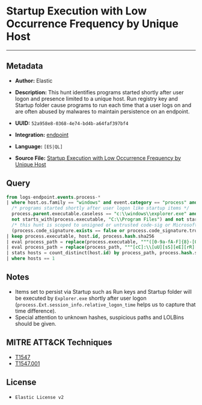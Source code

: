 # Startup Execution with Low Occurrence Frequency by Unique Host

---

## Metadata

- **Author:** Elastic
- **Description:** This hunt identifies programs started shortly after user logon and presence limited to a unique host. Run registry key and Startup folder cause programs to run each time that a user logs on and are often abused by malwares to maintain persistence on an endpoint.

- **UUID:** `52a958e8-0368-4e74-bd4b-a64faf397bf4`
- **Integration:** [endpoint](https://docs.elastic.co/integrations/endpoint)
- **Language:** `[ES|QL]`
- **Source File:** [Startup Execution with Low Occurrence Frequency by Unique Host](../queries/execution_via_startup_with_low_occurrence_frequency.toml)
## Query

```sql
from logs-endpoint.events.process-*
| where host.os.family == "windows" and event.category == "process" and event.action == "start" and
  /* programs started shortly after user logon like startup items */
  process.parent.executable.caseless == "c:\\windows\\explorer.exe" and process.Ext.session_info.relative_logon_time <= 100 and
  not starts_with(process.executable, "C:\\Program Files") and not starts_with(process.executable, "C:\\Windows\\System32\\DriverStore\\FileRepository\\") and
  /* this hunt is scoped to unsigned or untrusted code-sig or Microsoft signed binaries to not miss lolbins */
  (process.code_signature.exists == false or process.code_signature.trusted == false or starts_with(process.code_signature.subject_name, "Microsoft"))
| keep process.executable, host.id, process.hash.sha256
| eval process_path = replace(process.executable, """([0-9a-fA-F]{8}-[0-9a-fA-F]{4}-[0-9a-fA-F]{4}-[0-9a-fA-F]{4}-[0-9a-fA-F]{12}|ns[a-z][A-Z0-9]{3,4}\.tmp|DX[A-Z0-9]{3,4}\.tmp|7z[A-Z0-9]{3,5}\.tmp|[0-9\.\-\_]{3,})""", "")
| eval process_path = replace(process_path, """[cC]:\\[uU][sS][eE][rR][sS]\\[a-zA-Z0-9\.\-\_\$~' ]+\\""", "C:\\\\users\\\\user\\\\")
| stats hosts = count_distinct(host.id) by process_path, process.hash.sha256
| where hosts == 1
```

## Notes

- Items set to persist via Startup such as Run keys and Startup folder will be executed by `Explorer.exe` shortly after user logon (`process.Ext.session_info.relative_logon_time` helps us to capture that time difference).
- Special attention to unknown hashes, suspicious paths and LOLBins should be given.

## MITRE ATT&CK Techniques

- [T1547](https://attack.mitre.org/techniques/T1547)
- [T1547.001](https://attack.mitre.org/techniques/T1547/001)

## License

- `Elastic License v2`
